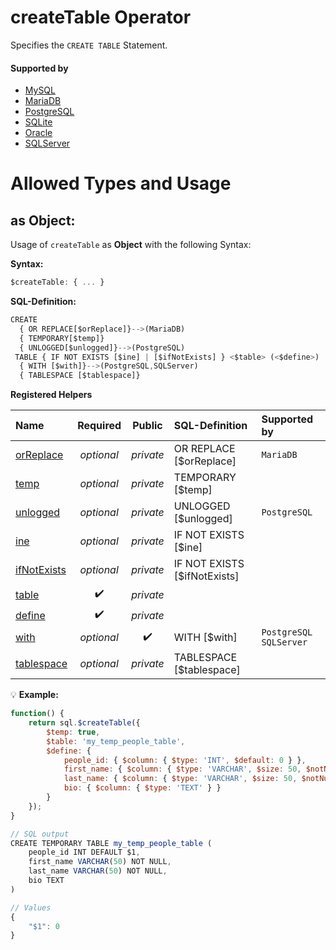 # createTable Operator
Specifies the `CREATE TABLE` Statement.

#### Supported by
- [MySQL](https://dev.mysql.com/doc/refman/5.7/en/create-table.html)
- [MariaDB](https://mariadb.com/kb/en/library/create-table/)
- [PostgreSQL](https://www.postgresql.org/docs/9.5/static/sql-createtable.html)
- [SQLite](https://sqlite.org/lang_createtable.html)
- [Oracle](https://docs.oracle.com/cd/B19306_01/server.102/b14200/statements_7002.htm)
- [SQLServer](https://docs.microsoft.com/en-us/sql/t-sql/statements/create-table-transact-sql)

# Allowed Types and Usage

## as Object:

Usage of `createTable` as **Object** with the following Syntax:

**Syntax:**

```javascript
$createTable: { ... }
```

**SQL-Definition:**
```javascript
CREATE
  { OR REPLACE[$orReplace]}-->(MariaDB)
  { TEMPORARY[$temp]}
  { UNLOGGED[$unlogged]}-->(PostgreSQL)
 TABLE { IF NOT EXISTS [$ine] | [$ifNotExists] } <$table> (<$define>)
  { WITH [$with]}-->(PostgreSQL,SQLServer)
  { TABLESPACE [$tablespace]}
```

**Registered Helpers**

Name|Required|Public|SQL-Definition|Supported by
:---|:------:|:----:|:-------------|:-----------
[orReplace](./private/orReplace/)|*optional*|*private*| OR REPLACE [$orReplace]|`MariaDB` 
[temp](./private/temp/)|*optional*|*private*| TEMPORARY [$temp]|
[unlogged](./private/unlogged/)|*optional*|*private*| UNLOGGED [$unlogged]|`PostgreSQL` 
[ine](./private/ine/)|*optional*|*private*| IF NOT EXISTS  [$ine] |
[ifNotExists](./private/ifNotExists/)|*optional*|*private*| IF NOT EXISTS  [$ifNotExists] |
[table](./private/table/)|:heavy_check_mark:|*private*||
[define](./private/define/)|:heavy_check_mark:|*private*||
[with](../../operators/with/)|*optional*|:heavy_check_mark:| WITH  [$with]|`PostgreSQL` `SQLServer` 
[tablespace](./private/tablespace/)|*optional*|*private*| TABLESPACE  [$tablespace]|

:bulb: **Example:**
```javascript
function() {
    return sql.$createTable({
        $temp: true,
        $table: 'my_temp_people_table',
        $define: {
            people_id: { $column: { $type: 'INT', $default: 0 } },
            first_name: { $column: { $type: 'VARCHAR', $size: 50, $notNull: true } },
            last_name: { $column: { $type: 'VARCHAR', $size: 50, $notNull: true } },
            bio: { $column: { $type: 'TEXT' } }
        }
    });
}

// SQL output
CREATE TEMPORARY TABLE my_temp_people_table (
    people_id INT DEFAULT $1,
    first_name VARCHAR(50) NOT NULL,
    last_name VARCHAR(50) NOT NULL,
    bio TEXT
)

// Values
{
    "$1": 0
}
```


